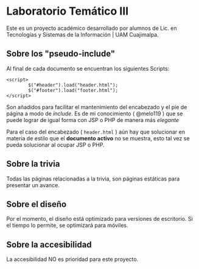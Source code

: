 # Laboratorio Temático III

Este es un proyecto académico desarrollado por alumnos de Lic. en Tecnologías y Sistemas de la Información | UAM Cuajimalpa.

## Sobre los "pseudo-include"

Al final de cada documento se encuentran los siguientes Scripts:

```
<script>
        $("#header").load("header.html");
        $("#footer").load("footer.html");
</script>

```
Son añadidos para facilitar el mantenimiento del encabezado y el pie de página a modo de *include*. Es de mi conocimiento \( @melo119 \) que se puede lograr de igual forma con JSP o PHP de manera más *elegante*

Para el caso del encabezado \( `header.html` \) aún hay que solucionar en materia de estilo que el **documento activo** no se muestra, esto tal vez se pueda solucionar al ocupar JSP o PHP.

## Sobre la trivia

Todas las páginas relacionadas a la trivia, son páginas estáticas para presentar un avance.

## Sobre el diseño

Por el momento, el diseño está optimizado para versiones de escritorio. Si el tiempo lo permite, se optimizará para móviles.

## Sobre la accesibilidad

La accesibilidad NO es prioridad para este proyecto.